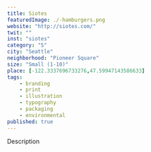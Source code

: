 ```yaml
---
title: Siotes
featuredImage: ./-hamburgers.png
website: "http://siotes.com/"
twit: ""
inst: "siotes"
category: "S"
city: "Seattle"
neighborhood: "Pioneer Square"
size: "Small (1-10)"
place: [-122.3337696733276,47.59947143586633]
tags:
    - branding
    - print
    - illustration
    - typography
    - packaging
    - environmental
published: true
---
```


Description
